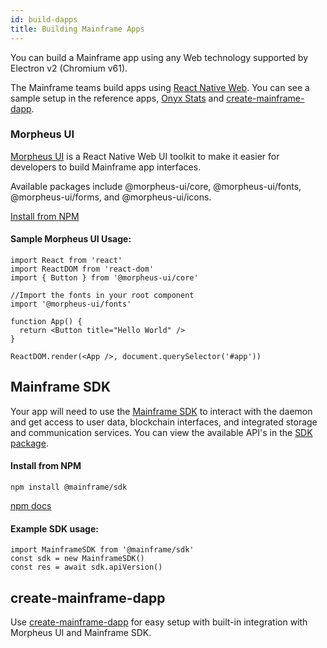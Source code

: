 ```yaml
---
id: build-dapps
title: Building Mainframe Apps
---
```


You can build a Mainframe app using any Web technology supported by Electron v2 (Chromium v61).

The Mainframe teams build apps using [React Native Web](https://github.com/necolas/react-native-web). You can see a sample setup in the reference apps, [Onyx Stats](/applications/onyx-stats) and [create-mainframe-dapp](https://github.com/MainframeHQ/create-mainframe-dapp).

### Morpheus UI
[Morpheus UI](https://github.com/MainframeHQ/morpheus-ui) is a React Native Web UI toolkit to make it easier for developers to build Mainframe app interfaces.

Available packages include @morpheus-ui/core, @morpheus-ui/fonts, @morpheus-ui/forms, and @morpheus-ui/icons.

[Install from NPM](https://www.npmjs.com/package/@morpheus-ui/core)

#### Sample Morpheus UI Usage:

```
import React from 'react'
import ReactDOM from 'react-dom'
import { Button } from '@morpheus-ui/core'

//Import the fonts in your root component
import '@morpheus-ui/fonts'

function App() {
  return <Button title="Hello World" />
}

ReactDOM.render(<App />, document.querySelector('#app'))
```


## Mainframe SDK

Your app will need to use the [Mainframe SDK](https://github.com/MainframeHQ/mainframe-os/tree/master/packages/sdk) to interact with the daemon and get access to user data, blockchain interfaces, and integrated storage and communication services. You can view the available API's in the [SDK package](sdk.md).

#### Install from NPM
```
npm install @mainframe/sdk
```
[npm docs](https://www.npmjs.com/package/@mainframe/sdk)

#### Example SDK usage:

```
import MainframeSDK from '@mainframe/sdk'
const sdk = new MainframeSDK()
const res = await sdk.apiVersion()
```



## create-mainframe-dapp

Use [create-mainframe-dapp](create-mainframe-dapp.md) for easy setup with built-in integration with Morpheus UI and Mainframe SDK.
